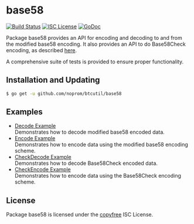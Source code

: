 base58
==========

[![Build Status](http://img.shields.io/travis/btcsuite/btcutil.svg)](https://travis-ci.org/btcsuite/btcutil)
[![ISC License](http://img.shields.io/badge/license-ISC-blue.svg)](http://copyfree.org)
[![GoDoc](https://img.shields.io/badge/godoc-reference-blue.svg)](http://godoc.org/github.com/noprom/btcutil/base58)

Package base58 provides an API for encoding and decoding to and from the
modified base58 encoding.  It also provides an API to do Base58Check encoding,
as described [here](https://en.bitcoin.it/wiki/Base58Check_encoding).

A comprehensive suite of tests is provided to ensure proper functionality.

## Installation and Updating

```bash
$ go get -u github.com/noprom/btcutil/base58
```

## Examples

* [Decode Example](http://godoc.org/github.com/noprom/btcutil/base58#example-Decode)  
  Demonstrates how to decode modified base58 encoded data.
* [Encode Example](http://godoc.org/github.com/noprom/btcutil/base58#example-Encode)  
  Demonstrates how to encode data using the modified base58 encoding scheme.
* [CheckDecode Example](http://godoc.org/github.com/noprom/btcutil/base58#example-CheckDecode)  
  Demonstrates how to decode Base58Check encoded data.
* [CheckEncode Example](http://godoc.org/github.com/noprom/btcutil/base58#example-CheckEncode)  
  Demonstrates how to encode data using the Base58Check encoding scheme.

## License

Package base58 is licensed under the [copyfree](http://copyfree.org) ISC
License.
